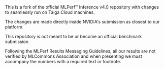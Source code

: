 This is a fork of the official MLPerf™ Inference v4.0 repository with changes to seamlessly run on Taiga Cloud machines.

The changes are made directly inside NVIDIA's submission as closest to our platform.

This repository is not meant to be or become an official benchmark submission.

Following the MLPerf Results Messaging Guidelines, all our results are not verified by MLCommons Association and when presenting we must accompany the numbers with a required text or footnote.
